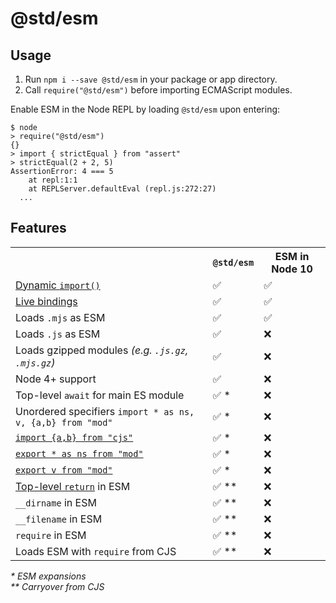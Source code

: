 # @std/esm

Usage
---

  1. Run `npm i --save @std/esm` in your package or app directory.
  2. Call `require("@std/esm")` before importing ECMAScript modules.

Enable ESM in the Node REPL by loading `@std/esm` upon entering:

```shell
$ node
> require("@std/esm")
{}
> import { strictEqual } from "assert"
> strictEqual(2 + 2, 5)
AssertionError: 4 === 5
    at repl:1:1
    at REPLServer.defaultEval (repl.js:272:27)
  ...
```

Features
---

<table>
<tr><th></td><th><code>@std/esm</code></td><th>ESM in Node 10</th></tr>
<tr><td><a href="https://github.com/tc39/proposal-dynamic-import">Dynamic <code>import()</code></a></td><td>✅</td><td>✅</td></tr>
<tr><td><a href="https://ponyfoo.com/articles/es6-modules-in-depth#bindings-not-values">Live bindings</a></td><td>✅</td><td>✅</td></tr>
<tr><td>Loads <code>.mjs</code> as ESM</td><td>✅</td><td>✅</td></tr>
<tr><td>Loads <code>.js</code> as ESM</td><td>✅</td><td>❌</td></tr>
<tr><td>Loads gzipped modules <i>(e.g. <code>.js.gz</code>, <code>.mjs.gz</code>)</i></td><td>✅</td><td>❌</td></tr>
<tr><td>Node 4+ support</td><td>✅</td><td>❌</td></tr>
<tr><td>Top-level <code>await</code> for main ES module</td><td>✅ *</td><td>❌</td></tr>
<tr><td>Unordered specifiers <code>import * as ns, v, {a,b} from "mod"</code></td><td>✅ *</td><td>❌</td></tr>
<tr><td><a href="https://ponyfoo.com/articles/es6-modules-in-depth#importing-named-exports"><code>import {a,b} from "cjs"</code></a></td><td>✅ *</td><td>❌</td></tr>
<tr><td><a href="https://github.com/leebyron/ecmascript-export-ns-from"><code>export * as ns from "mod"</code></a></td><td>✅ *</td><td>❌</td></tr>
<tr><td><a href="https://github.com/leebyron/ecmascript-export-default-from"><code>export v from "mod"</code></a></td><td>✅ *</td><td>❌</td></tr>
<tr><td><a href="http://stackoverflow.com/questions/28955047/why-does-a-module-level-return-statement-work-in-node-js/#28955050">Top-level <code>return</code></a> in ESM</td><td>✅ **</td><td>❌</td></tr>
<tr><td><code>__dirname</code> in ESM</td><td>✅ **</td><td>❌</td></tr>
<tr><td><code>__filename</code> in ESM</td><td>✅ **</td><td>❌</td></tr>
<tr><td><code>require</code> in ESM</td><td>✅ **</td><td>❌</td></tr>
<tr><td>Loads ESM with <code>require</code> from CJS</td><td>✅ **</td><td>❌</td></tr>
</table>

<p>
<i>* ESM expansions</i><br>
<i>** Carryover from CJS</i>
</p>

